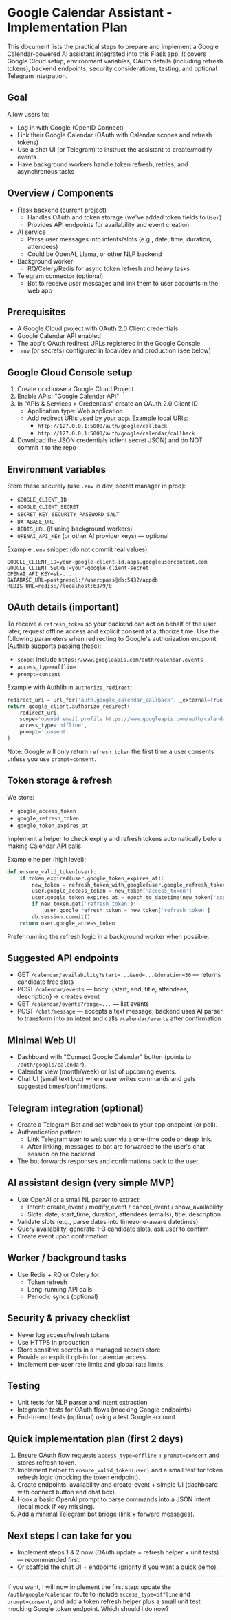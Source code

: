 # Google Calendar Assistant - Implementation Plan

This document lists the practical steps to prepare and implement a Google Calendar-powered AI assistant integrated into this Flask app. It covers Google Cloud setup, environment variables, OAuth details (including refresh tokens), backend endpoints, security considerations, testing, and optional Telegram integration.

## Goal

Allow users to:
- Log in with Google (OpenID Connect)
- Link their Google Calendar (OAuth with Calendar scopes and refresh tokens)
- Use a chat UI (or Telegram) to instruct the assistant to create/modify events
- Have background workers handle token refresh, retries, and asynchronous tasks

## Overview / Components

- Flask backend (current project)
  - Handles OAuth and token storage (we've added token fields to `User`)
  - Provides API endpoints for availability and event creation
- AI service
  - Parse user messages into intents/slots (e.g., date, time, duration, attendees)
  - Could be OpenAI, Llama, or other NLP backend
- Background worker
  - RQ/Celery/Redis for async token refresh and heavy tasks
- Telegram connector (optional)
  - Bot to receive user messages and link them to user accounts in the web app

## Prerequisites

- A Google Cloud project with OAuth 2.0 Client credentials
- Google Calendar API enabled
- The app's OAuth redirect URLs registered in the Google Console
- `.env` (or secrets) configured in local/dev and production (see below)

## Google Cloud Console setup

1. Create or choose a Google Cloud Project
2. Enable APIs: "Google Calendar API"
3. In "APIs & Services > Credentials" create an OAuth 2.0 Client ID
   - Application type: Web application
   - Add redirect URIs used by your app. Example local URIs:
     - `http://127.0.0.1:5000/auth/google/callback`
     - `http://127.0.0.1:5000/auth/google/calendar/callback`
4. Download the JSON credentials (client secret JSON) and do NOT commit it to the repo

## Environment variables

Store these securely (use `.env` in dev, secret manager in prod):

- `GOOGLE_CLIENT_ID`
- `GOOGLE_CLIENT_SECRET`
- `SECRET_KEY`, `SECURITY_PASSWORD_SALT`
- `DATABASE_URL`
- `REDIS_URL` (if using background workers)
- `OPENAI_API_KEY` (or other AI provider keys) — optional

Example `.env` snippet (do not commit real values):

```
GOOGLE_CLIENT_ID=your-google-client-id.apps.googleusercontent.com
GOOGLE_CLIENT_SECRET=your-google-client-secret
OPENAI_API_KEY=sk-...
DATABASE_URL=postgresql://user:pass@db:5432/appdb
REDIS_URL=redis://localhost:6379/0
```

## OAuth details (important)

To receive a `refresh_token` so your backend can act on behalf of the user later, request offline access and explicit consent at authorize time. Use the following parameters when redirecting to Google's authorization endpoint (Authlib supports passing these):

- `scope`: include `https://www.googleapis.com/auth/calendar.events`
- `access_type=offline`
- `prompt=consent`

Example with Authlib in `authorize_redirect`:

```python
redirect_uri = url_for('auth.google_calendar_callback', _external=True)
return google_client.authorize_redirect(
    redirect_uri,
    scope='openid email profile https://www.googleapis.com/auth/calendar.events',
    access_type='offline',
    prompt='consent'
)
```

Note: Google will only return `refresh_token` the first time a user consents unless you use `prompt=consent`.

## Token storage & refresh

We store:
- `google_access_token`
- `google_refresh_token`
- `google_token_expires_at`

Implement a helper to check expiry and refresh tokens automatically before making Calendar API calls.

Example helper (high level):

```python
def ensure_valid_token(user):
    if token_expired(user.google_token_expires_at):
        new_token = refresh_token_with_google(user.google_refresh_token)
        user.google_access_token = new_token['access_token']
        user.google_token_expires_at = epoch_to_datetime(new_token['expires_at'])
        if new_token.get('refresh_token'):
            user.google_refresh_token = new_token['refresh_token']
        db.session.commit()
    return user.google_access_token
```

Prefer running the refresh logic in a background worker when possible.

## Suggested API endpoints

- GET `/calendar/availability?start=...&end=...&duration=30` — returns candidate free slots
- POST `/calendar/events` — body: {start, end, title, attendees, description} -> creates event
- GET `/calendar/events?range=...` — list events
- POST `/chat/message` — accepts a text message; backend uses AI parser to transform into an intent and calls `/calendar/events` after confirmation

## Minimal Web UI

- Dashboard with "Connect Google Calendar" button (points to `/auth/google/calendar`).
- Calendar view (month/week) or list of upcoming events.
- Chat UI (small text box) where user writes commands and gets suggested times/confirmations.

## Telegram integration (optional)

- Create a Telegram Bot and set webhook to your app endpoint (or poll).
- Authentication pattern:
  - Link Telegram user to web user via a one-time code or deep link.
  - After linking, messages to bot are forwarded to the user's chat session on the backend.
- The bot forwards responses and confirmations back to the user.

## AI assistant design (very simple MVP)

- Use OpenAI or a small NL parser to extract:
  - Intent: create_event / modify_event / cancel_event / show_availability
  - Slots: date, start_time, duration, attendees (emails), title, description
- Validate slots (e.g., parse dates into timezone-aware datetimes)
- Query availability, generate 1–3 candidate slots, ask user to confirm
- Create event upon confirmation

## Worker / background tasks

- Use Redis + RQ or Celery for:
  - Token refresh
  - Long-running API calls
  - Periodic syncs (optional)

## Security & privacy checklist

- Never log access/refresh tokens
- Use HTTPS in production
- Store sensitive secrets in a managed secrets store
- Provide an explicit opt-in for calendar access
- Implement per-user rate limits and global rate limits

## Testing

- Unit tests for NLP parser and intent extraction
- Integration tests for OAuth flows (mocking Google endpoints)
- End-to-end tests (optional) using a test Google account

## Quick implementation plan (first 2 days)

1. Ensure OAuth flow requests `access_type=offline` + `prompt=consent` and stores refresh token.
2. Implement helper to `ensure_valid_token(user)` and a small test for token refresh logic (mocking the token endpoint).
3. Create endpoints: availability and create-event + simple UI (dashboard with connect button and chat box).
4. Hook a basic OpenAI prompt to parse commands into a JSON intent (local mock if key missing).
5. Add a minimal Telegram bot bridge (link + forward messages).

## Next steps I can take for you
- Implement steps 1 & 2 now (OAuth update + refresh helper + unit tests) — recommended first.
- Or scaffold the chat UI + endpoints (priority if you want a quick demo).

---

If you want, I will now implement the first step: update the `/auth/google/calendar` route to include `access_type=offline` and `prompt=consent`, and add a token refresh helper plus a small unit test mocking Google token endpoint. Which should I do now?